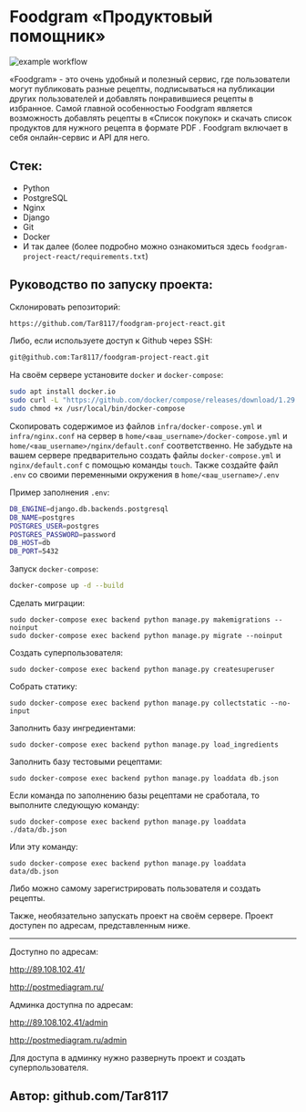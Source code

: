 # Foodgram «Продуктовый помощник»
![example workflow](https://github.com/Tar8117/foodgram-project-react/actions/workflows/foodgram_workflow.yml/badge.svg)

«Foodgram» - это очень удобный и полезный сервис, где пользователи могут публиковать разные рецепты, подписываться на публикации других пользователей и добавлять понравившиеся рецепты в избранное.
Самой главной особенностью Foodgram является возможность добавлять рецепты в «Список покупок» и скачать список продуктов для нужного рецепта в формате PDF .
Foodgram включает в себя онлайн-сервис и API для него.

## Стек:
- Python
- PostgreSQL
- Nginx
- Django
- Git
- Docker
- И так далее (более подробно можно ознакомиться здесь `foodgram-project-react/requirements.txt`)

## Руководство по запуску проекта:
Склонировать репозиторий:

```bash
https://github.com/Tar8117/foodgram-project-react.git
```

Либо, если используете доступ к Github через SSH:
```bash
git@github.com:Tar8117/foodgram-project-react.git
```

На своём сервере установите `docker` и `docker-compose`:
```bash 
sudo apt install docker.io 
sudo curl -L "https://github.com/docker/compose/releases/download/1.29.2/docker-compose-$(uname -s)-$(uname -m)" -o /usr/local/bin/docker-compose
sudo chmod +x /usr/local/bin/docker-compose
```

Скопировать содержимое из файлов `infra/docker-compose.yml` и `infra/nginx.conf` на сервер в `home/<ваш_username>/docker-compose.yml` и `home/<ваш_username>/nginx/default.conf` соответственно.
Не забудьте на вашем сервере предварительно создать файлы `docker-compose.yml` и `nginx/default.conf` с помощью команды `touch`.
Также создайте файл `.env` со своими переменными окружения в `home/<ваш_username>/.env`

Пример заполнения `.env`:
```bash 
DB_ENGINE=django.db.backends.postgresql
DB_NAME=postgres
POSTGRES_USER=postgres
POSTGRES_PASSWORD=password
DB_HOST=db
DB_PORT=5432
```
Запуск `docker-compose`:
```bash
docker-compose up -d --build
```
Сделать миграции:
```
sudo docker-compose exec backend python manage.py makemigrations --noinput
sudo docker-compose exec backend python manage.py migrate --noinput
```
Создать суперпользователя:
```
sudo docker-compose exec backend python manage.py createsuperuser
```
Собрать статику:
```
sudo docker-compose exec backend python manage.py collectstatic --no-input
```
Заполнить базу ингредиентами:
```
sudo docker-compose exec backend python manage.py load_ingredients
```
Заполнить базу тестовыми рецептами:
```
sudo docker-compose exec backend python manage.py loaddata db.json
```

Если команда по заполнению базы рецептами не сработала, 
то выполните следующую команду:
```
sudo docker-compose exec backend python manage.py loaddata ./data/db.json
```
Или эту команду:
```
sudo docker-compose exec backend python manage.py loaddata data/db.json
```

Либо можно самому зарегистрировать пользователя и создать рецепты.

Также, необязательно запускать проект на своём сервере. Проект доступен
по адресам, представленным ниже.

---

Доступно по адресам:

http://89.108.102.41/

http://postmediagram.ru/

Админка доступна по адресам:

http://89.108.102.41/admin

http://postmediagram.ru/admin

Для доступа в админку нужно развернуть проект и создать суперпользователя.

Автор:
github.com/Tar8117
---
